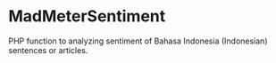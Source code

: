 # MadMeterSentiment
PHP function to analyzing sentiment of Bahasa Indonesia (Indonesian) sentences or articles.
